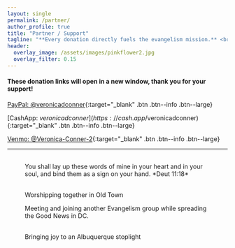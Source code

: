 ```yaml
---
layout: single
permalink: /partner/
author_profile: true
title: "Partner / Support"
tagline: "**Every donation directly fuels the evangelism mission.** <br>Your generous support helps provide Bibles, gospel tracts, travel expenses, care packages for the homeless, and essential outreach supplies—ensuring the message of salvation can go farther and touch more lives."
header:
  overlay_image: /assets/images/pinkflower2.jpg
  overlay_filter: 0.15
---
```


#### These donation links will open in a new window, thank you for your support!

[PayPal: @veronicadconner](https://paypal.me/veronicadconner){:target="_blank" .btn .btn--info .btn--large}

[CashApp: $veronicadconner](https://cash.app/$veronicadconner){:target="_blank" .btn .btn--info .btn--large}

[Venmo: @Veronica-Conner-2](https://venmo.com/Veronica-Conner-2){:target="_blank" .btn .btn--info .btn--large}

---

<figure class="third">
	<img src="{{ site.url }}{{ site.baseurl }}/assets/images/messagecards.jpg" alt="">
	<img src="{{ site.url }}{{ site.baseurl }}/assets/images/jesussaves.jpg" alt="">
	<img src="{{ site.url }}{{ site.baseurl }}/assets/images/braceletbump.jpg" alt="">
	<figcaption>You shall lay up these words of mine in your heart and in your soul, and bind them as a sign on your hand. *Deut 11:18*</figcaption>
</figure>

<figure class="half">
	<img src="{{ site.url }}{{ site.baseurl }}/assets/images/oldtown1.jpg" alt="">
	<img src="{{ site.url }}{{ site.baseurl }}/assets/images/oldtown2.jpg" alt="">
	<figcaption>Worshipping together in Old Town</figcaption>
</figure>

<figure>
<img src="{{ site.url }}{{ site.baseurl }}/assets/images/dcgroup1.jpg" alt="">
<figcaption>Meeting and joining another Evangelism group while spreading the Good News in DC.</figcaption>
</figure>

<figure class="third">
	<img src="{{ site.url }}{{ site.baseurl }}/assets/images/stoplight4.jpg" alt="">
	<img src="{{ site.url }}{{ site.baseurl }}/assets/images/stoplight2.jpg" alt="">
	<img src="{{ site.url }}{{ site.baseurl }}/assets/images/stoplight3.jpg" alt="">
	<figcaption>Bringing joy to an Albuquerque stoplight</figcaption>
</figure>